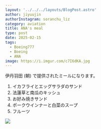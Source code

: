```yaml
---
layout: '../../../layouts/BlogPost.astro'
author: jiyuujin
authorInstagram: soranchu_liz
category: aviation
title: ANA's meal
type: post
date: 2025-02-15
tags:
  - Boeing777
  - Boeing
  - ANA
image: https://i.imgur.com/c7I6dKA.jpg
---
```


伊丹羽田 (朝) で提供されたミールになります。

1. イカフライとエッグサラダのサンド
2. 法蓮草と南瓜のキッシュ
3. お好み焼きサンド
4. ポークウインナーと白菜のスープ
5. フルーツ

![](/assets/img/20250215/kinaishoku.JPG)
